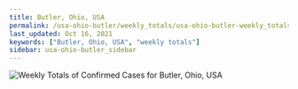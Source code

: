 ```yaml
---
title: Butler, Ohio, USA
permalink: /usa-ohio-butler/weekly_totals/usa-ohio-butler-weekly_totals.html
last_updated: Oct 16, 2021
keywords: ["Butler, Ohio, USA", "weekly totals"]
sidebar: usa-ohio-butler_sidebar
---
```


![Weekly Totals of Confirmed Cases for Butler, Ohio, USA](/covid_tracker/images/graphs/usa-ohio-butler-weekly_totals_graph.png)
